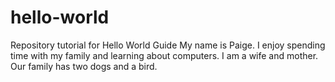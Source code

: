# hello-world
Repository tutorial for Hello World Guide 
My name is Paige.
I enjoy spending time with my family and learning about computers.
I am a wife and mother.
Our family has two dogs and a bird. 
